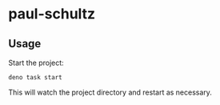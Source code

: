 # paul-schultz

## Usage

Start the project:

```console
deno task start
```

This will watch the project directory and restart as necessary.
